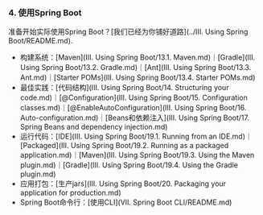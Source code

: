 ### 4. 使用Spring Boot

准备开始实际使用Spring Boot？[我们已经为你铺好道路](../III. Using Spring Boot/README.md).

- 构建系统：[Maven](III. Using Spring Boot/13.1. Maven.md)｜[Gradle](III. Using Spring Boot/13.2. Gradle.md)｜[Ant](III. Using Spring Boot/13.3. Ant.md)｜[Starter POMs](III. Using Spring Boot/13.4. Starter POMs.md)
- 最佳实践：[代码结构](III. Using Spring Boot/14. Structuring your code.md)｜[@Configuration](III. Using Spring Boot/15. Configuration classes.md)｜[@EnableAutoConfiguration](III. Using Spring Boot/16. Auto-configuration.md)｜[Beans和依赖注入](III. Using Spring Boot/17. Spring Beans and dependency injection.md)
- 运行代码：[IDE](III. Using Spring Boot/19.1. Running from an IDE.md)｜[Packaged](III. Using Spring Boot/19.2. Running as a packaged application.md)｜[Maven](III. Using Spring Boot/19.3. Using the Maven plugin.md)｜[Gradle](III. Using Spring Boot/19.4. Using the Gradle plugin.md)
- 应用打包：[生产jars](III. Using Spring Boot/20. Packaging your application for production.md)
- Spring Boot命令行：[使用CLI](VII. Spring Boot CLI/README.md)
